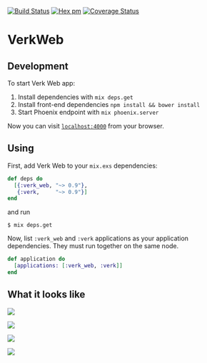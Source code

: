 [![Build Status](https://travis-ci.org/edgurgel/verk_web.svg?branch=master)](https://travis-ci.org/edgurgel/verk_web)
[![Hex pm](http://img.shields.io/hexpm/v/verk_web.svg?style=flat)](https://hex.pm/packages/verk_web)
[![Coverage Status](https://coveralls.io/repos/edgurgel/verk_web/badge.svg?branch=master&service=github)](https://coveralls.io/github/edgurgel/verk_web?branch=master)
# VerkWeb

## Development

To start Verk Web app:

  1. Install dependencies with `mix deps.get`
  1. Install front-end dependencies `npm install && bower install`
  1. Start Phoenix endpoint with `mix phoenix.server`

Now you can visit [`localhost:4000`](http://localhost:4000) from your browser.


## Using 

First, add Verk Web to your `mix.exs` dependencies:

```elixir
def deps do
  [{:verk_web, "~> 0.9"},
   {:verk,     "~> 0.9"}]
end
```

and run 

```
$ mix deps.get
```

Now, list `:verk_web` and `:verk` applications as your application dependencies. They must run together on the same node.

```elixir
def application do
  [applications: [:verk_web, :verk]]
end
```

## What it looks like

![](http://i.imgur.com/AclG57m.png)

![](http://i.imgur.com/oC9Ven3.png)

![](http://i.imgur.com/pktr4Zv.png)

![](https://cloud.githubusercontent.com/assets/30873/14195722/1a1d7b54-f819-11e5-90fd-c1ff8b7f4613.png)
